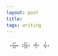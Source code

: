 ```yaml
---
layout: post
title: 
tags: writing
---
```

<img src="/img/amnesiac.png" height="25%" width="25%">
<br>
<br>